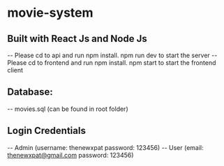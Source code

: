 # movie-system

## Built with React Js and Node Js

-- Please cd to api and run npm install. npm run dev to start the server
-- Please cd to frontend and run npm install. npm start to start the frontend client

## Database:

-- movies.sql (can be found in root folder)

## Login Credentials

-- Admin (username: thenewxpat password: 123456)
-- User (email: thenewxpat@gmail.com password: 123456)
